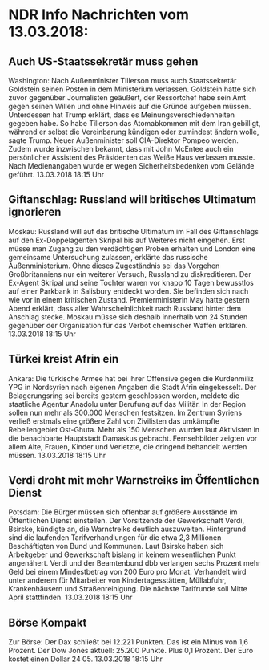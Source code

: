 # NDR Info Nachrichten vom 13.03.2018:


## Auch US-Staatssekretär muss gehen
Washington: Nach Außenminister Tillerson muss auch Staatssekretär Goldstein seinen Posten in dem Ministerium verlassen. Goldstein hatte sich zuvor gegenüber Journalisten geäußert, der Ressortchef habe sein Amt gegen seinen Willen und ohne Hinweis auf die Gründe aufgeben müssen. Unterdessen hat Trump erklärt, dass es Meinungsverschiedenheiten gegeben habe. So habe Tillerson das Atomabkommen mit dem Iran gebilligt, während er selbst die Vereinbarung kündigen oder zumindest ändern wolle, sagte Trump. Neuer Außenminister soll CIA-Direktor Pompeo werden. Zudem wurde inzwischen bekannt, dass mit John McEntee auch ein persönlicher Assistent des Präsidenten das Weiße Haus verlassen musste. Nach Medienangaben wurde er wegen Sicherheitsbedenken vom Gelände geführt. 13.03.2018 18:15 Uhr 

## Giftanschlag: Russland will britisches Ultimatum ignorieren
Moskau: Russland will auf das britische Ultimatum im Fall des Giftanschlags auf den Ex-Doppelagenten Skripal bis auf Weiteres nicht eingehen. Erst müsse man Zugang zu den verdächtigen Proben erhalten und London eine gemeinsame Untersuchung zulassen, erklärte das russische Außenministerium. Ohne dieses Zugeständnis sei das Vorgehen Großbritanniens nur ein weiterer Versuch, Russland zu diskreditieren. Der Ex-Agent Skripal und seine Tochter waren vor knapp 10 Tagen bewusstlos auf einer Parkbank in Salisbury entdeckt worden. Sie befinden sich nach wie vor in einem kritischen Zustand. Premierministerin May hatte gestern Abend erklärt, dass aller Wahrscheinlichkeit nach Russland hinter dem Anschlag stecke. Moskau müsse sich deshalb innerhalb von 24 Stunden gegenüber der Organisation für das Verbot chemischer Waffen erklären. 13.03.2018 18:15 Uhr 

## Türkei kreist Afrin ein
Ankara: Die türkische Armee hat bei ihrer Offensive gegen die Kurdenmiliz YPG in Nordsyrien nach eigenen Angaben die Stadt Afrin eingekesselt. Der Belagerungsring sei bereits gestern geschlossen worden, meldete die staatliche Agentur Anadolu unter Berufung auf das Militär. In der Region sollen nun mehr als 300.000 Menschen festsitzen. Im Zentrum Syriens verließ erstmals eine größere Zahl von Zivilisten das umkämpfte Rebellengebiet Ost-Ghuta. Mehr als 150 Menschen wurden laut Aktivisten in die benachbarte Hauptstadt Damaskus gebracht. Fernsehbilder zeigten vor allem Alte, Frauen, Kinder und Verletzte, die dringend behandelt werden müssen. 13.03.2018 18:15 Uhr 

## Verdi droht mit mehr Warnstreiks im Öffentlichen Dienst
Potsdam: Die Bürger müssen sich offenbar auf größere Ausstände im Öffentlichen Dienst einstellen. Der Vorsitzende der Gewerkschaft Verdi, Bsirske, kündigte an, die Warnstreiks deutlich auszuweiten. Hintergrund sind die laufenden Tarifverhandlungen für die etwa 2,3 Millionen Beschäftigten von Bund und Kommunen. Laut Bsirske haben sich Arbeitgeber und Gewerkschaft bislang in keinem wesentlichen Punkt angenähert. Verdi und der Beamtenbund dbb verlangen sechs Prozent mehr Geld bei einem Mindestbetrag von 200 Euro pro Monat. Verhandelt wird unter anderem für Mitarbeiter von Kindertagesstätten, Müllabfuhr, Krankenhäusern und Straßenreinigung. Die nächste Tarifrunde soll Mitte April stattfinden. 13.03.2018 18:15 Uhr 

## Börse Kompakt
Zur Börse: Der Dax schließt bei 12.221 Punkten. Das ist ein Minus von 1,6 Prozent. Der Dow Jones aktuell: 25.200 Punkte. Plus 0,1 Prozent. Der Euro kostet einen Dollar 24 05. 13.03.2018 18:15 Uhr 

